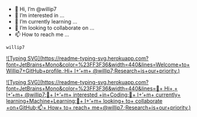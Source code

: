 - 👋 Hi, I’m @willip7
- 👀 I’m interested in ...
- 🌱 I’m currently learning ...
- 💞️ I’m looking to collaborate on ...
- 📫 How to reach me ...


```red
willip7
```

[![Typing SVG](https://readme-typing-svg.herokuapp.com?font=JetBrains+Mono&color=%23FF3F36&width=440&lines=Welcome+to+Willip7+GitHub+profile.;Hi+ I+’+m+ @willip7;Research+is+our+priority.)](https://git.io/typing-svg)


<!---
willip7/willip7 is a ✨ special ✨ repository because its `README.md` (this file) appears on your GitHub profile.
You can click the Preview link to take a look at your changes.
--->

<!---
👋+ Hi+,+ I+’+m+ @willip7
👀+ I+’+m+ interested +in+Coding
🌱+ I+’+m+ currently+ learning+Machine+Learning
💞️+ I+’+m+ looking+ to+ collaborate +on+GitHub
📫+ How+ to+ reach+ me+@willip7.

👋+ Hi+,+ I+’+m+ @willip7;👀+ I+’+m+ interested +in+Coding;🌱+ I+’+m+ currently+ learning+Machine+Learning;💞️+ I+’+m+ looking+ to+ collaborate +on+GitHub;📫+ How+ to+ reach+ me+@willip7.;Research+is+our+priority.

--->

[![Typing SVG](https://readme-typing-svg.herokuapp.com?font=JetBrains+Mono&color=%23FF3F36&width=440&lines=👋+ Hi+,+ I+’+m+ @willip7;👀+ I+’+m+ interested +in+Coding;🌱+ I+’+m+ currently+ learning+Machine+Learning;💞️+ I+’+m+ looking+ to+ collaborate +on+GitHub;📫+ How+ to+ reach+ me+@willip7.;Research+is+our+priority.)](https://git.io/typing-svg)

